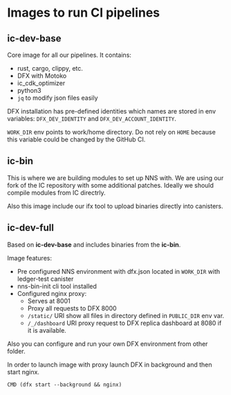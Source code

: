# Images to run CI pipelines

## ic-dev-base

Core image for all our pipelines.
It contains:

* rust, cargo, clippy, etc.
* DFX with Motoko
* ic_cdk_optimizer
* python3
* `jq` to modify json files easily

DFX installation has pre-defined identities which names are stored in env variables: `DFX_DEV_IDENTITY` and `DFX_DEV_ACCOUNT_IDENTITY`.

`WORK_DIR` env points to work/home directory. Do not rely on `HOME` because this variable could be changed by the GitHub CI.


## ic-bin

This is where we are building modules to set up NNS with.
We are using our fork of the IC repository with some additional patches.
Ideally we should compile modules from IC directrly.

Also this image include our ifx tool to upload binaries directly into canisters.


## ic-dev-full

Based on **ic-dev-base** and includes binaries from the **ic-bin**.

Image features:

* Pre configured NNS environment with dfx.json located in `WORK_DIR` with ledger-test canister
* nns-bin-init cli tool installed
* Configured nginx proxy:
  * Serves at 8001
  * Proxy all requests to DFX 8000
  * `/static/` URI show all files in directory defined in `PUBLIC_DIR` env var.
  * `/_/dashboard` URI proxy request to DFX replica dashboard at 8080 if it is available.

Also you can configure and run your own DFX environment from other folder.

In order to launch image with proxy launch DFX in background and then start nginx.
```
CMD (dfx start --background && nginx)
```



